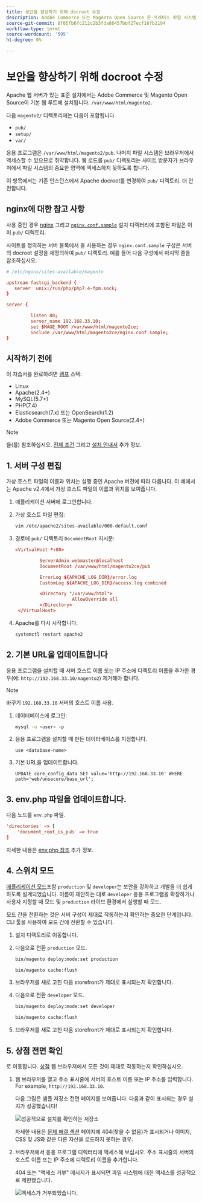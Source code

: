 ```yaml
---
title: 보안을 향상하기 위해 docroot 수정
description: Adobe Commerce 또는 Magento Open Source 온-프레미스 파일 시스템에 대한 권한 없는 브라우저 기반 액세스를 차단합니다.
source-git-commit: 8f05fb6fc212c2b3fda80457bbf27ecf16fb1194
workflow-type: tm+mt
source-wordcount: '595'
ht-degree: 0%

---
```



# 보안을 향상하기 위해 docroot 수정

Apache 웹 서버가 있는 표준 설치에서는 Adobe Commerce 및 Magento Open Source이 기본 웹 루트에 설치됩니다. `/var/www/html/magento2`.

다음 `magento2/` 디렉토리에는 다음이 포함됩니다.

- `pub/`
- `setup/`
- `var/`

응용 프로그램은 `/var/www/html/magento2/pub`. 나머지 파일 시스템은 브라우저에서 액세스할 수 있으므로 취약합니다.
웹 로드를 `pub/` 디렉토리는 사이트 방문자가 브라우저에서 파일 시스템의 중요한 영역에 액세스하지 못하도록 합니다.

이 항목에서는 기존 인스턴스에서 Apache docroot를 변경하여 `pub/` 디렉토리. 더 안전합니다.

## nginx에 대한 참고 사항

사용 중인 경우 [nginx](../prerequisites/web-server/nginx.md) 그리고 [`nginx.conf.sample`](https://github.com/magento/magento2/blob/2.4/nginx.conf.sample) 설치 디렉터리에 포함된 파일은 이미 `pub/` 디렉토리.

사이트를 정의하는 서버 블록에서 을 사용하는 경우 `nginx.conf.sample` 구성은 서버의 docroot 설정을 재정의하여 `pub/` 디렉토리. 예를 들어 다음 구성에서 마지막 줄을 참조하십시오.

```conf
# /etc/nginx/sites-available/magento

upstream fastcgi_backend {
   server  unix:/run/php/php7.4-fpm.sock;
}

server {

         listen 80;
         server_name 192.168.33.10;
         set $MAGE_ROOT /var/www/html/magento2ce;
         include /var/www/html/magento2ce/nginx.conf.sample;
}
```

## 시작하기 전에

이 자습서를 완료하려면 [램프](https://en.wikipedia.org/wiki/LAMP_(software_bundle)) 스택:

- Linux
- Apache(2.4+)
- MySQL(5.7+)
- PHP(7.4)
- Elasticsearch(7.x) 또는 OpenSearch(1.2)
- Adobe Commerce 또는 Magento Open Source(2.4+)

>[!NOTE]
>
>을(를) 참조하십시오. [전제 조건](../prerequisites/overview.md) 그리고 [설치 안내서](../overview.md) 추가 정보.

## 1. 서버 구성 편집

가상 호스트 파일의 이름과 위치는 실행 중인 Apache 버전에 따라 다릅니다. 이 예에서는 Apache v2.4에서 가상 호스트 파일의 이름과 위치를 보여줍니다.

1. 애플리케이션 서버에 로그인합니다.
1. 가상 호스트 파일 편집:

   ```bash
   vim /etc/apache2/sites-available/000-default.conf
   ```

1. 경로에 `pub/` 디렉토리 `DocumentRoot` 지시문:

   ```conf
   <VirtualHost *:80>
   
            ServerAdmin webmaster@localhost
            DocumentRoot /var/www/html/magento2ce/pub
   
            ErrorLog ${APACHE_LOG_DIR}/error.log
            CustomLog ${APACHE_LOG_DIR}/access.log combined
   
            <Directory "/var/www/html">
                        AllowOverride all
            </Directory>
    </VirtualHost>
   ```

1. Apache를 다시 시작합니다.

   ```bash
   systemctl restart apache2
   ```

## 2. 기본 URL을 업데이트합니다

응용 프로그램을 설치할 때 서버 호스트 이름 또는 IP 주소에 디렉토리 이름을 추가한 경우(예: `http://192.168.33.10/magento2`) 제거해야 합니다.

>[!NOTE]
>
>바꾸기 `192.168.33.10` 서버의 호스트 이름 사용.

1. 데이터베이스에 로그인:

   ```bash
   mysql -u <user> -p
   ```

1. 응용 프로그램을 설치할 때 만든 데이터베이스를 지정합니다.

   ```shell
   use <database-name>
   ```

1. 기본 URL을 업데이트합니다.

   ```shell
   UPDATE core_config_data SET value='http://192.168.33.10' WHERE path='web/unsecure/base_url';
   ```

## 3. env.php 파일을 업데이트합니다.

다음 노드를 `env.php` 파일.

```conf
'directories' => [
    'document_root_is_pub' => true
]
```

자세한 내용은 [env.php 참조](../../configuration/reference/config-reference-envphp.md) 추가 정보.

## 4. 스위치 모드

[애플리케이션 모드](../../configuration/bootstrap/application-modes.md)포함 `production` 및 `developer`는 보안을 강화하고 개발을 더 쉽게 하도록 설계되었습니다. 이름이 제안하는 대로 `developer` 응용 프로그램을 확장하거나 사용자 지정할 때 모드 및 `production` 라이브 환경에서 실행할 때 모드.

모드 간을 전환하는 것은 서버 구성이 제대로 작동하는지 확인하는 중요한 단계입니다. CLI 툴을 사용하여 모드 간에 전환할 수 있습니다.

1. 설치 디렉토리로 이동합니다.
1. 다음으로 전환 `production` 모드.

   ```bash
   bin/magento deploy:mode:set production
   ```

   ```bash
   bin/magento cache:flush
   ```

1. 브라우저를 새로 고친 다음 storefront가 제대로 표시되는지 확인합니다.
1. 다음으로 전환 `developer` 모드.

   ```bash
   bin/magento deploy:mode:set developer
   ```

   ```bash
   bin/magento cache:flush
   ```

1. 브라우저를 새로 고친 다음 storefront가 제대로 표시되는지 확인합니다.

## 5. 상점 전면 확인

로 이동합니다. [상점](https://glossary.magento.com/storefront) 웹 브라우저에서 모든 것이 제대로 작동하는지 확인하십시오.

1. 웹 브라우저를 열고 주소 표시줄에 서버의 호스트 이름 또는 IP 주소를 입력합니다. For example, `http://192.168.33.10`.

   다음 그림은 샘플 저장소 전면 페이지를 보여줍니다. 다음과 같이 표시되는 경우 설치가 성공했습니다!

   ![성공적으로 설치를 확인하는 저장소](../../assets/installation/install-success_store.png)

   자세한 내용은 [문제 해결 섹션](https://support.magento.com/hc/en-us/articles/360032994352) 페이지에 404(찾을 수 없음)가 표시되거나 이미지, CSS 및 JS와 같은 다른 자산을 로드하지 못하는 경우.

1. 브라우저에서 응용 프로그램 디렉터리에 액세스해 보십시오. 주소 표시줄의 서버의 호스트 이름 또는 IP 주소에 디렉토리 이름을 추가합니다.

   404 또는 &quot;액세스 거부&quot; 메시지가 표시되면 파일 시스템에 대한 액세스를 성공적으로 제한했습니다.

   ![액세스가 거부되었습니다.](../../assets/installation/access-denied.png)
